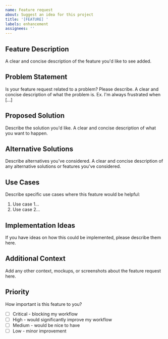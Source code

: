 ```yaml
---
name: Feature request
about: Suggest an idea for this project
title: '[FEATURE] '
labels: enhancement
assignees: ''
---
```


## Feature Description
A clear and concise description of the feature you'd like to see added.

## Problem Statement
Is your feature request related to a problem? Please describe.
A clear and concise description of what the problem is. Ex. I'm always frustrated when [...]

## Proposed Solution
Describe the solution you'd like.
A clear and concise description of what you want to happen.

## Alternative Solutions
Describe alternatives you've considered.
A clear and concise description of any alternative solutions or features you've considered.

## Use Cases
Describe specific use cases where this feature would be helpful:
1. Use case 1...
2. Use case 2...

## Implementation Ideas
If you have ideas on how this could be implemented, please describe them here.

## Additional Context
Add any other context, mockups, or screenshots about the feature request here.

## Priority
How important is this feature to you?
- [ ] Critical - blocking my workflow
- [ ] High - would significantly improve my workflow
- [ ] Medium - would be nice to have
- [ ] Low - minor improvement
